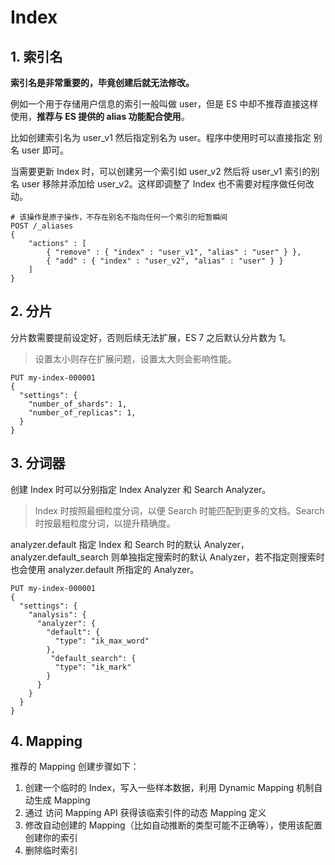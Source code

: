 # Index

## 1. 索引名

**索引名是非常重要的，毕竟创建后就无法修改。**

例如一个用于存储用户信息的索引一般叫做 user，但是 ES 中却不推荐直接这样使用，**推荐与 ES 提供的 alias 功能配合使用**。

比如创建索引名为 user_v1 然后指定别名为 user。程序中使用时可以直接指定 别名 user 即可。

当需要更新 Index 时，可以创建另一个索引如 user_v2 然后将 user_v1 索引的别名 user 移除并添加给 user_v2。这样即调整了 Index 也不需要对程序做任何改动。

```http
# 该操作是原子操作，不存在别名不指向任何一个索引的短暂瞬间
POST /_aliases
{
    "actions" : [
        { "remove" : { "index" : "user_v1", "alias" : "user" } },
        { "add" : { "index" : "user_v2", "alias" : "user" } }
    ]
}
```



## 2. 分片

分片数需要提前设定好，否则后续无法扩展，ES 7 之后默认分片数为 1。

> 设置太小则存在扩展问题，设置太大则会影响性能。

```http
PUT my-index-000001
{
  "settings": {
    "number_of_shards": 1,
    "number_of_replicas": 1,
  }
}
```



## 3. 分词器

创建 Index 时可以分别指定 Index Analyzer 和 Search  Analyzer。

> Index 时按照最细粒度分词，以便 Search 时能匹配到更多的文档。Search 时按最粗粒度分词，以提升精确度。

analyzer.default 指定 Index 和 Search 时的默认 Analyzer，analyzer.default_search 则单独指定搜索时的默认 Analyzer，若不指定则搜索时也会使用 analyzer.default 所指定的 Analyzer。

```http
PUT my-index-000001
{
  "settings": {
    "analysis": {
      "analyzer": {
        "default": {
          "type": "ik_max_word"
        },
         "default_search": {
          "type": "ik_mark"
        }
      }
    }
  }
}
```



## 4. Mapping

推荐的 Mapping 创建步骤如下：

1. 创建一个临时的 Index，写入一些样本数据，利用 Dynamic Mapping 机制自动生成 Mapping
2. 通过 访问 Mapping API 获得该临索引件的动态 Mapping 定义
3. 修改自动创建的 Mapping（比如自动推断的类型可能不正确等），使用该配置创建你的索引
4. 删除临时索引

